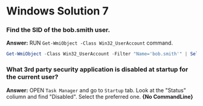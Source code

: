 # Windows Solution 7

### Find the SID of the bob.smith user.
**Answer:** RUN `Get-WmiObject -Class Win32_UserAccount` command.
```powershell
Get-WmiObject -Class Win32_UserAccount -Filter "Name='bob.smith'" | Select-Object Name, SID
```

### What 3rd party security application is disabled at startup for the current user?
**Answer:** OPEN `Task Manager` and go to `Startup` tab.
Look at the "Status" coliumn and find "Disabled". Select the preferred one.
**{No CommandLine}**

